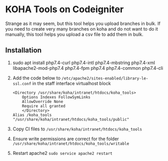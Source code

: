 # KOHA Tools on Codeigniter
Strange as it may seem, but this tool helps you upload branches in bulk. If you need to create very many
branches on koha and do not want to do it manually, this tool helps you upload a csv file to add
them in bulk.
## Installation

1. sudo apt install php7.4-curl php7.4-intl php7.4-mbstring php7.4-xml libapache2-mod-php7.4 php7.4-fpm php7.4 php7.4-common php7.4-cli 
2. Add the code below to `/etc/apache2/sites-enabled/library-le-ssl.conf` in the staff interface virtualhost block   
   
   ```
   <Directory /usr/share/koha/intranet/htdocs/koha_tools>
       Options Indexes FollowSymLinks
       AllowOverride None
       Require all granted
       </Directory>
   Alias /koha_tools "/usr/share/koha/intranet/htdocs/koha_tools/public"
    ```

3. Copy CI files to `/usr/share/koha/intranet/htdocs/koha_tools`

4. Ensure write permissions are correct for the folder `/usr/share/koha/intranet/htdocs/koha_tools/writable`

5. Restart apache2 `sudo service apache2 restart` 
